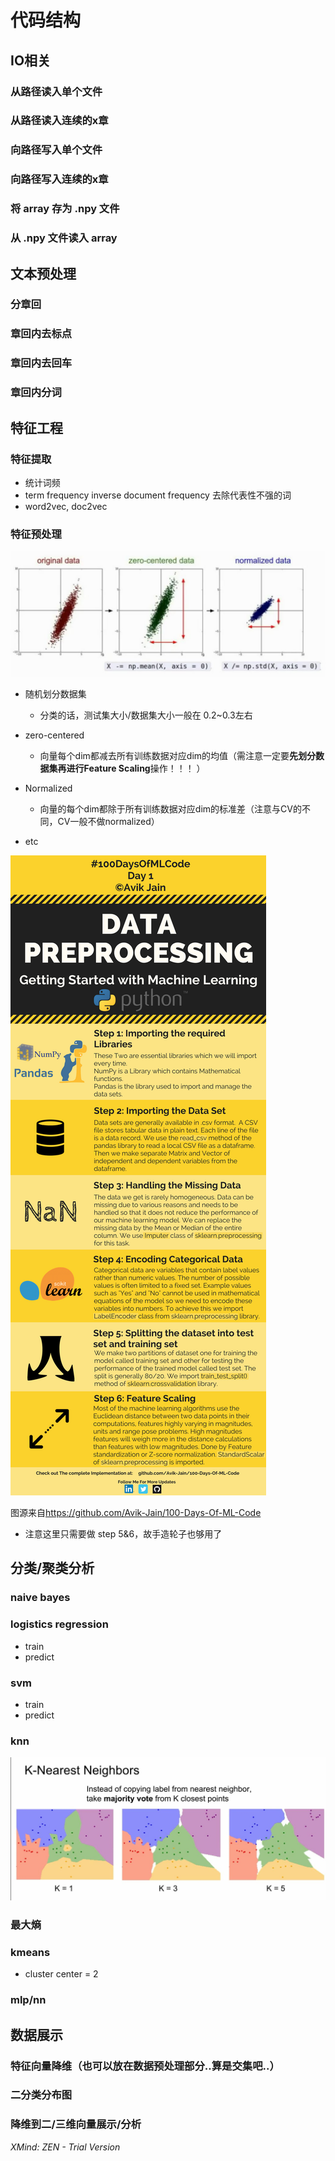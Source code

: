 # 代码结构

## IO相关

### 从路径读入单个文件
### 从路径读入连续的x章
### 向路径写入单个文件
### 向路径写入连续的x章
### 将 array 存为 .npy 文件
### 从 .npy 文件读入 array

## 文本预处理

### 分章回

### 章回内去标点

### 章回内去回车

### 章回内分词

## 特征工程

### 特征提取

- 统计词频
- term frequency inverse document frequency 去除代表性不强的词
- word2vec, doc2vec

### 特征预处理

![data preproc](./pics/data_preproc.JPG)

- 随机划分数据集

	- 分类的话，测试集大小/数据集大小一般在 0.2~0.3左右

- zero-centered

	- 向量每个dim都减去所有训练数据对应dim的均值（需注意一定要**先划分数据集再进行Feature Scaling**操作！！！ ）

- Normalized

	- 向量的每个dim都除于所有训练数据对应dim的标准差（注意与CV的不同，CV一般不做normalized）
- etc
  
![data preproc reference](./pics/data_preproc_reference.jpg)

图源来自<https://github.com/Avik-Jain/100-Days-Of-ML-Code>

- 注意这里只需要做 step 5&6，故手造轮子也够用了

## 分类/聚类分析

### naive bayes

### logistics regression

- train
- predict

### svm

- train
- predict

### knn

![knn demostration](./pics/knn.JPG)

### 最大熵

### kmeans

- cluster center = 2

### mlp/nn

## 数据展示

### 特征向量降维（也可以放在数据预处理部分..算是交集吧..）

### 二分类分布图

### 降维到二/三维向量展示/分析

*XMind: ZEN - Trial Version*
